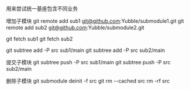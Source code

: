 <!--
 * @Name: 
 * @Description: 
 * @Author: 刘燕保
 * @Date: 2021-09-06 11:06:44
-->

用来尝试统一基座包含不同业务

增加子模块
git remote add sub1 git@github.com:Yubble/submodule1.git
git remote add sub2 git@github.com:Yubble/submodule2.git

git fetch sub1
git fetch sub2

git subtree add -P src sub1/main
git subtree add -P src sub2/main

提交子模块
git subtree push -P src sub1/main
git subtree push -P src sub2/main

删除子模块
git submodule deinit -f src
git rm --cached src
rm -rf src
